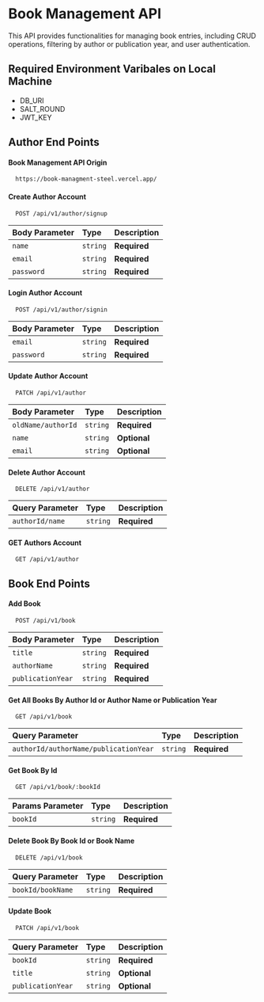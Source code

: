 
# Book Management API

This API provides functionalities for managing book entries, including CRUD operations, filtering by author or publication year, and user authentication.




## Required Environment Varibales on Local Machine

- DB_URI
- SALT_ROUND
- JWT_KEY


## Author End Points

#### Book Management API Origin

```http
  https://book-managment-steel.vercel.app/
```

#### Create Author Account

```http
  POST /api/v1/author/signup
```

| Body Parameter | Type     | Description                |
| :-------- | :------- | :------------------------- |
| `name` | `string` | **Required** |
| `email` | `string` | **Required** |
| `password` | `string` | **Required** |

#### Login Author Account

```http
  POST /api/v1/author/signin
```

| Body Parameter | Type     | Description                |
| :-------- | :------- | :------------------------- |
| `email` | `string` | **Required** |
| `password` | `string` | **Required** |

#### Update Author Account

```http
  PATCH /api/v1/author
```

| Body Parameter | Type     | Description                       |
| :-------- | :------- | :-------------------------------- |
| `oldName/authorId`      | `string` | **Required** |
| `name`      | `string` | **Optional** |
| `email`      | `string` | **Optional** |

#### Delete Author Account

```http
  DELETE /api/v1/author
```

| Query Parameter | Type     | Description                       |
| :-------- | :------- | :-------------------------------- |
| `authorId/name`      | `string` | **Required** |

#### GET Authors Account

```http
  GET /api/v1/author
```

## Book End Points

#### Add Book

```http
  POST /api/v1/book
```

| Body Parameter | Type     | Description                |
| :-------- | :------- | :------------------------- |
| `title` | `string` | **Required** |
| `authorName` | `string` | **Required** |
| `publicationYear` | `string` | **Required** |

#### Get All Books By Author Id or Author Name or Publication Year

```http
  GET /api/v1/book
```

| Query Parameter | Type     | Description                |
| :-------- | :------- | :------------------------- |
| `authorId/authorName/publicationYear` | `string` | **Required** |

#### Get Book By Id

```http
  GET /api/v1/book/:bookId
```

| Params Parameter | Type     | Description                |
| :-------- | :------- | :------------------------- |
| `bookId` | `string` | **Required** |

#### Delete Book By Book Id or Book Name

```http
  DELETE /api/v1/book
```

| Query Parameter | Type     | Description                |
| :-------- | :------- | :------------------------- |
| `bookId/bookName` | `string` | **Required** |

#### Update Book

```http
  PATCH /api/v1/book
```

| Query Parameter | Type     | Description                |
| :-------- | :------- | :------------------------- |
| `bookId` | `string` | **Required** |
| `title` | `string` | **Optional** |
| `publicationYear` | `string` | **Optional** |